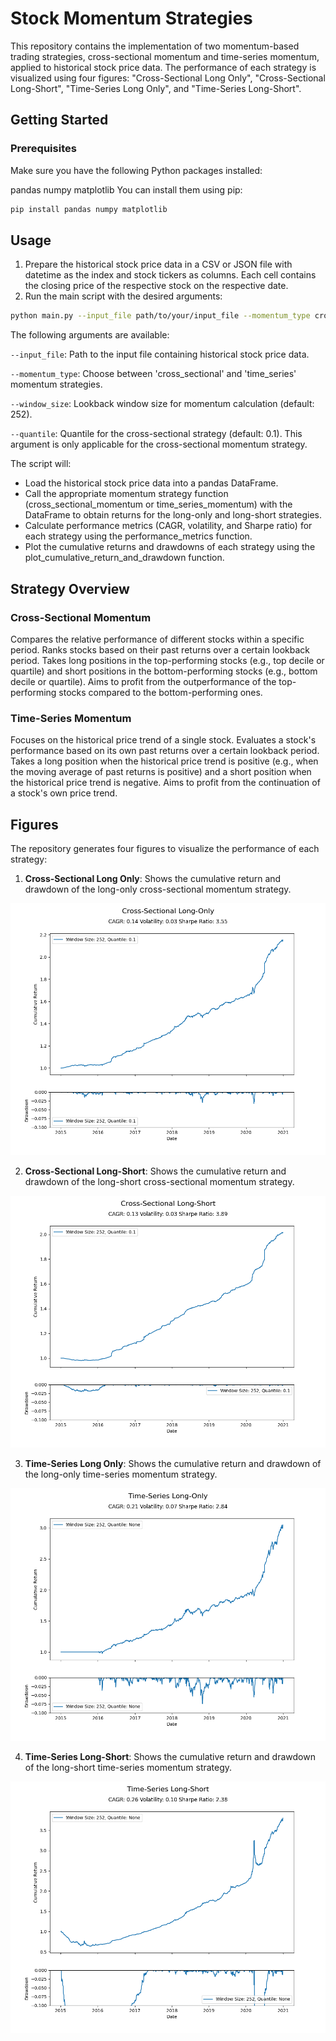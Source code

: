 # Stock Momentum Strategies
This repository contains the implementation of two momentum-based trading strategies, cross-sectional momentum and time-series momentum, applied to historical stock price data. The performance of each strategy is visualized using four figures: "Cross-Sectional Long Only", "Cross-Sectional Long-Short", "Time-Series Long Only", and "Time-Series Long-Short".

## Getting Started
### Prerequisites
Make sure you have the following Python packages installed:

pandas
numpy
matplotlib
You can install them using pip:

```bash
pip install pandas numpy matplotlib
```
## Usage
1. Prepare the historical stock price data in a CSV or JSON file with datetime as the index and stock tickers as columns. Each cell contains the closing price of the respective stock on the respective date.
2. Run the main script with the desired arguments:

```bash
python main.py --input_file path/to/your/input_file --momentum_type cross_sectional --window_size 252 --quantile 0.1
```
The following arguments are available:

`--input_file`: Path to the input file containing historical stock price data.

`--momentum_type`: Choose between 'cross_sectional' and 'time_series' momentum strategies.

`--window_size`: Lookback window size for momentum calculation (default: 252).

`--quantile`: Quantile for the cross-sectional strategy (default: 0.1). This argument is only applicable for the cross-sectional momentum strategy.

The script will:
* Load the historical stock price data into a pandas DataFrame.
* Call the appropriate momentum strategy function (cross_sectional_momentum or time_series_momentum) with the DataFrame to obtain returns for the long-only and long-short strategies.
* Calculate performance metrics (CAGR, volatility, and Sharpe ratio) for each strategy using the performance_metrics function.
* Plot the cumulative returns and drawdowns of each strategy using the plot_cumulative_return_and_drawdown function.

## Strategy Overview
### Cross-Sectional Momentum
Compares the relative performance of different stocks within a specific period.
Ranks stocks based on their past returns over a certain lookback period.
Takes long positions in the top-performing stocks (e.g., top decile or quartile) and short positions in the bottom-performing stocks (e.g., bottom decile or quartile).
Aims to profit from the outperformance of the top-performing stocks compared to the bottom-performing ones.
### Time-Series Momentum
Focuses on the historical price trend of a single stock.
Evaluates a stock's performance based on its own past returns over a certain lookback period.
Takes a long position when the historical price trend is positive (e.g., when the moving average of past returns is positive) and a short position when the historical price trend is negative.
Aims to profit from the continuation of a stock's own price trend.

## Figures

The repository generates four figures to visualize the performance of each strategy:

1. **Cross-Sectional Long Only**: Shows the cumulative return and drawdown of the long-only cross-sectional momentum strategy.

![Cross-Sectional Long Only](figures/CSLO.png)

2. **Cross-Sectional Long-Short**: Shows the cumulative return and drawdown of the long-short cross-sectional momentum strategy.

![Cross-Sectional Long-Short](figures/CSLS.png)

3. **Time-Series Long Only**: Shows the cumulative return and drawdown of the long-only time-series momentum strategy.

![Time-Series Long Only](figures/TSLO.png)

4. **Time-Series Long-Short**: Shows the cumulative return and drawdown of the long-short time-series momentum strategy.

![Time-Series Long-Short](figures/TSLS.png)
